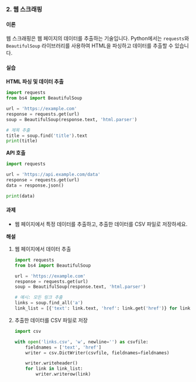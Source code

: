 ### 2. 웹 스크래핑

#### 이론

웹 스크래핑은 웹 페이지의 데이터를 추출하는 기술입니다. Python에서는 `requests`와 `BeautifulSoup` 라이브러리를 사용하여 HTML을 파싱하고 데이터를 추출할 수 있습니다.

#### 실습

**HTML 파싱 및 데이터 추출**

```python
import requests
from bs4 import BeautifulSoup

url = 'https://example.com'
response = requests.get(url)
soup = BeautifulSoup(response.text, 'html.parser')

# 제목 추출
title = soup.find('title').text
print(title)
```

**API 호출**

```python
import requests

url = 'https://api.example.com/data'
response = requests.get(url)
data = response.json()

print(data)
```

#### 과제

- 웹 페이지에서 특정 데이터를 추출하고, 추출한 데이터를 CSV 파일로 저장하세요.

**해설**

1. 웹 페이지에서 데이터 추출
   ```python
   import requests
   from bs4 import BeautifulSoup

   url = 'https://example.com'
   response = requests.get(url)
   soup = BeautifulSoup(response.text, 'html.parser')

   # 예시: 모든 링크 추출
   links = soup.find_all('a')
   link_list = [{'text': link.text, 'href': link.get('href')} for link in links]
   ```

2. 추출한 데이터를 CSV 파일로 저장
   ```python
   import csv

   with open('links.csv', 'w', newline='') as csvfile:
       fieldnames = ['text', 'href']
       writer = csv.DictWriter(csvfile, fieldnames=fieldnames)

       writer.writeheader()
       for link in link_list:
           writer.writerow(link)
   ```

